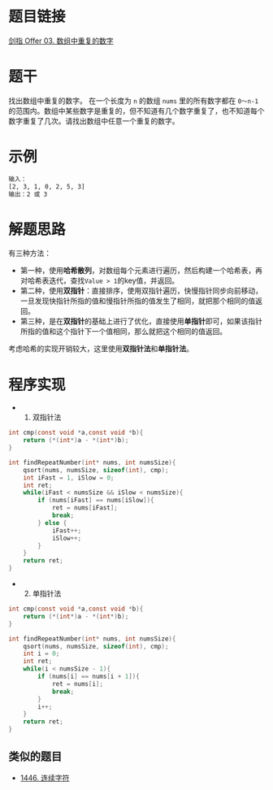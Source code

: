 # 题目链接
[剑指 Offer 03. 数组中重复的数字](https://leetcode.cn/problems/shu-zu-zhong-zhong-fu-de-shu-zi-lcof/)

# 题干
找出数组中重复的数字。
在一个长度为 `n` 的数组 `nums` 里的所有数字都在 `0～n-1` 的范围内。数组中某些数字是重复的，但不知道有几个数字重复了，也不知道每个数字重复了几次。请找出数组中任意一个重复的数字。

# 示例
```txt
输入：
[2, 3, 1, 0, 2, 5, 3]
输出：2 或 3
```
# 解题思路
有三种方法：
- 第一种，使用**哈希散列**，对数组每个元素进行遍历，然后构建一个哈希表，再对哈希表迭代，查找`Value > 1`的key值，并返回。
- 第二种，使用**双指针**：直接排序，使用双指针遍历，快慢指针同步向前移动，一旦发现快指针所指的值和慢指针所指的值发生了相同，就把那个相同的值返回。
- 第三种，是在**双指针**的基础上进行了优化，直接使用**单指针**即可，如果该指针所指的值和这个指针下一个值相同，那么就把这个相同的值返回。

考虑哈希的实现开销较大，这里使用**双指针法**和**单指针法**。

# 程序实现
- 1. 双指针法
```c
int cmp(const void *a,const void *b){
    return (*(int*)a - *(int*)b);
}

int findRepeatNumber(int* nums, int numsSize){
    qsort(nums, numsSize, sizeof(int), cmp);
    int iFast = 1, iSlow = 0;
    int ret;
    while(iFast < numsSize && iSlow < numsSize){
        if (nums[iFast] == nums[iSlow]){
            ret = nums[iFast];
            break;
        } else {
            iFast++;
            iSlow++;
        }
    }
    return ret;
}
```

- 2. 单指针法
```c
int cmp(const void *a,const void *b){
    return (*(int*)a - *(int*)b);
}

int findRepeatNumber(int* nums, int numsSize){
    qsort(nums, numsSize, sizeof(int), cmp);
    int i = 0;
    int ret;
    while(i < numsSize - 1){
        if (nums[i] == nums[i + 1]){
            ret = nums[i];
            break;
        } 
        i++;
    }
    return ret;
}
```

## 类似的题目
- [1446. 连续字符](https://leetcode.cn/problems/consecutive-characters/)